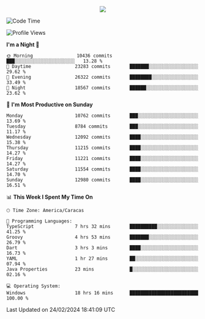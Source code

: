 <p align="center">
  <a href="http://www.github.com/thevacs">
    <img src="https://github-readme-streak-stats.herokuapp.com/?user=thevacs&stroke=ffffff&background=1c1917&ring=0891b2&fire=0891b2&currStreakNum=ffffff&currStreakLabel=0891b2&sideNums=ffffff&sideLabels=ffffff&dates=ffffff&hide_border=true" />
  </a>
</p>

<!--START_SECTION:waka-->
![Code Time](http://img.shields.io/badge/Code%20Time-2%2C043%20hrs%2023%20mins-blue)

![Profile Views](http://img.shields.io/badge/Profile%20Views-0-blue)

**I'm a Night 🦉** 

```text
🌞 Morning                10436 commits       ███░░░░░░░░░░░░░░░░░░░░░░   13.28 % 
🌆 Daytime                23283 commits       ███████░░░░░░░░░░░░░░░░░░   29.62 % 
🌃 Evening                26322 commits       ████████░░░░░░░░░░░░░░░░░   33.49 % 
🌙 Night                  18567 commits       ██████░░░░░░░░░░░░░░░░░░░   23.62 % 
```
📅 **I'm Most Productive on Sunday** 

```text
Monday                   10762 commits       ███░░░░░░░░░░░░░░░░░░░░░░   13.69 % 
Tuesday                  8784 commits        ███░░░░░░░░░░░░░░░░░░░░░░   11.17 % 
Wednesday                12092 commits       ████░░░░░░░░░░░░░░░░░░░░░   15.38 % 
Thursday                 11215 commits       ████░░░░░░░░░░░░░░░░░░░░░   14.27 % 
Friday                   11221 commits       ████░░░░░░░░░░░░░░░░░░░░░   14.27 % 
Saturday                 11554 commits       ████░░░░░░░░░░░░░░░░░░░░░   14.70 % 
Sunday                   12980 commits       ████░░░░░░░░░░░░░░░░░░░░░   16.51 % 
```


📊 **This Week I Spent My Time On** 

```text
🕑︎ Time Zone: America/Caracas

💬 Programming Languages: 
TypeScript               7 hrs 32 mins       ██████████░░░░░░░░░░░░░░░   41.25 % 
Groovy                   4 hrs 53 mins       ███████░░░░░░░░░░░░░░░░░░   26.79 % 
Dart                     3 hrs 3 mins        ████░░░░░░░░░░░░░░░░░░░░░   16.73 % 
YAML                     1 hr 27 mins        ██░░░░░░░░░░░░░░░░░░░░░░░   07.94 % 
Java Properties          23 mins             █░░░░░░░░░░░░░░░░░░░░░░░░   02.16 % 

💻 Operating System: 
Windows                  18 hrs 16 mins      █████████████████████████   100.00 % 
```


 Last Updated on 24/02/2024 18:41:09 UTC
<!--END_SECTION:waka-->
